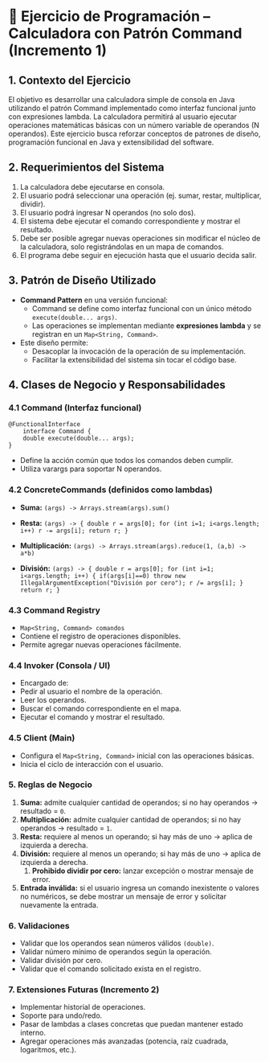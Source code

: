 # 📘 Ejercicio de Programación – Calculadora con Patrón Command (Incremento 1)

## 1. Contexto del Ejercicio
El objetivo es desarrollar una calculadora simple de consola en Java utilizando el patrón Command implementado como interfaz funcional junto con expresiones lambda.
La calculadora permitirá al usuario ejecutar operaciones matemáticas básicas con un número variable de operandos (N operandos).
Este ejercicio busca reforzar conceptos de patrones de diseño, programación funcional en Java y extensibilidad del software.

## 2. Requerimientos del Sistema
 1. La calculadora debe ejecutarse en consola.
 1. El usuario podrá seleccionar una operación (ej. sumar, restar, multiplicar, dividir).
 1. El usuario podrá ingresar N operandos (no solo dos).
 1. El sistema debe ejecutar el comando correspondiente y mostrar el resultado.
 1. Debe ser posible agregar nuevas operaciones sin modificar el núcleo de la calculadora, solo registrándolas en un mapa de comandos.
 1. El programa debe seguir en ejecución hasta que el usuario decida salir.

## 3. Patrón de Diseño Utilizado
  * **Command Pattern** en una versión funcional:
    * Command se define como interfaz funcional con un único método `execute(double... args)`.
    * Las operaciones se implementan mediante **expresiones lambda** y se registran en un `Map<String, Command>`.
  * Este diseño permite:
    * Desacoplar la invocación de la operación de su implementación.
    * Facilitar la extensibilidad del sistema sin tocar el código base.

## 4. Clases de Negocio y Responsabilidades
### 4.1 Command (Interfaz funcional)
    @FunctionalInterface
        interface Command {
        double execute(double... args);
    }

  * Define la acción común que todos los comandos deben cumplir.
  * Utiliza varargs para soportar N operandos.

### 4.2 ConcreteCommands (definidos como lambdas)
  * **Suma:** `(args) -> Arrays.stream(args).sum()`

  * **Resta:** `(args) -> { double r = args[0]; for (int i=1; i<args.length; i++) r -= args[i]; return r; }`

  * **Multiplicación:** `(args) -> Arrays.stream(args).reduce(1, (a,b) -> a*b)`

  * **División:** `(args) -> { double r = args[0]; for (int i=1; i<args.length; i++) { if(args[i]==0) throw new IllegalArgumentException("División por cero"); r /= args[i]; } return r; }`

### 4.3 Command Registry
  * `Map<String, Command> comandos`
  * Contiene el registro de operaciones disponibles.
  * Permite agregar nuevas operaciones fácilmente.

### 4.4 Invoker (Consola / UI)
  * Encargado de:
  * Pedir al usuario el nombre de la operación.
  * Leer los operandos.
  * Buscar el comando correspondiente en el mapa.
  * Ejecutar el comando y mostrar el resultado.

### 4.5 Client (Main)
  * Configura el `Map<String, Command>` inicial con las operaciones básicas.
  * Inicia el ciclo de interacción con el usuario.

### 5. Reglas de Negocio
1. **Suma:** admite cualquier cantidad de operandos; si no hay operandos → resultado = `0`.
1. **Multiplicación:** admite cualquier cantidad de operandos; si no hay operandos → resultado = `1`.
1. **Resta:** requiere al menos un operando; si hay más de uno → aplica de izquierda a derecha.
1. **División:** requiere al menos un operando; si hay más de uno → aplica de izquierda a derecha.
    1. **Prohibido dividir por cero:** lanzar excepción o mostrar mensaje de error.
1. **Entrada inválida:** si el usuario ingresa un comando inexistente o valores no numéricos, se debe mostrar un mensaje de error y solicitar nuevamente la entrada.

### 6. Validaciones

  * Validar que los operandos sean números válidos `(double)`.
  * Validar número mínimo de operandos según la operación.
  * Validar división por cero.
  * Validar que el comando solicitado exista en el registro.

### 7. Extensiones Futuras (Incremento 2)
  * Implementar historial de operaciones.
  * Soporte para undo/redo.
  * Pasar de lambdas a clases concretas que puedan mantener estado interno.
  * Agregar operaciones más avanzadas (potencia, raíz cuadrada, logaritmos, etc.).

